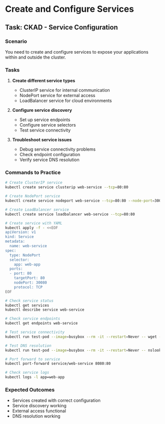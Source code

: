 # Create and Configure Services

## Task: CKAD - Service Configuration

### Scenario
You need to create and configure services to expose your applications within and outside the cluster.

### Tasks
1. **Create different service types**
   - ClusterIP service for internal communication
   - NodePort service for external access
   - LoadBalancer service for cloud environments

2. **Configure service discovery**
   - Set up service endpoints
   - Configure service selectors
   - Test service connectivity

3. **Troubleshoot service issues**
   - Debug service connectivity problems
   - Check endpoint configuration
   - Verify service DNS resolution

### Commands to Practice
```bash
# Create ClusterIP service
kubectl create service clusterip web-service --tcp=80:80

# Create NodePort service
kubectl create service nodeport web-service --tcp=80:80 --node-port=30080

# Create LoadBalancer service
kubectl create service loadbalancer web-service --tcp=80:80

# Create service with YAML
kubectl apply -f - <<EOF
apiVersion: v1
kind: Service
metadata:
  name: web-service
spec:
  type: NodePort
  selector:
    app: web-app
  ports:
  - port: 80
    targetPort: 80
    nodePort: 30080
    protocol: TCP
EOF

# Check service status
kubectl get services
kubectl describe service web-service

# Check service endpoints
kubectl get endpoints web-service

# Test service connectivity
kubectl run test-pod --image=busybox --rm -it --restart=Never -- wget -O- web-service

# Test DNS resolution
kubectl run test-pod --image=busybox --rm -it --restart=Never -- nslookup web-service

# Port forward to service
kubectl port-forward service/web-service 8080:80

# Check service logs
kubectl logs -l app=web-app
```

### Expected Outcomes
- Services created with correct configuration
- Service discovery working
- External access functional
- DNS resolution working
